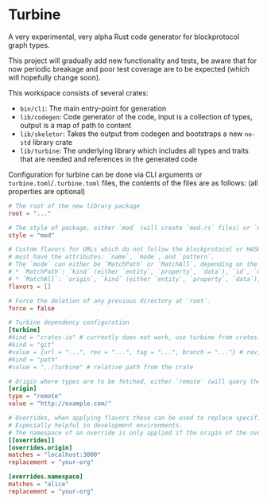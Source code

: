 # Turbine

A very experimental, very alpha Rust code generator for blockprotocol graph types.

This project will gradually add new functionality and tests, be aware that for now periodic breakage and poor test coverage are to be expected (which will hopefully change soon).

This workspace consists of several crates:

* `bin/cli`: The main entry-point for generation
* `lib/codegen`: Code generator of the code, input is a collection of types, output is a map of path to content
* `lib/skeletor`: Takes the output from codegen and bootstraps a new `no-std` library crate
* `lib/turbine`: The underlying library which includes all types and traits that are needed and references in the generated code


Configuration for turbine can be done via CLI arguments or `turbine.toml`/`.turbine.toml` files, the contents of the files are as follows:
(all properties are optional)

```toml
# The root of the new library package
root = "..."

# The style of package, either `mod` (will create `mod.rs` files) or `module`
style = "mod"

# Custom flavors for URLs which do not follow the blockprotocol or HASH layout
# must have the attributes: `name`, `mode`, and `pattern`.
# The `mode` can either be `MatchPath` or `MatchAll`, depending on the mode the pattern must capture the following groups:
# * `MatchPath`: `kind` (either `entity`, `property`, `data`), `id`, `namespace` (optional)
# * `MatchAll`: `origin`, `kind` (either `entity`, `property`, `data`), `id`, `namespace` (optional)
flavors = []

# Force the deletion of any previous directory at `root`.
force = false

# Turbine dependency configuration
[turbine]
#kind = "crates-io" # currently does not work, use turbine from crates.io
#kind = "git"
#value = {url = "...", rev = "...", tag = "...", branch = "..."} # rev, tag, branch are optional
#kind = "path"
#value = "../turbine" # relative path from the crate

# Origin where types are to be fetched, either `remote` (will query the HASH-Graph) or `local`, pointing to a JSON file
[origin]
type = "remote"
value = "http://example.com/"

# Overrides, when applying flavors these can be used to replace specific parts with other constants. 
# Especially helpful in development environments. 
# The namespace of an override is only applied if the origin of the override matched.
[[overrides]]
[overrides.origin]
matches = "localhost:3000"
replacement = "your-org"

[overrides.namespace]
matches = "alice"
replacement = "your-org"
```
